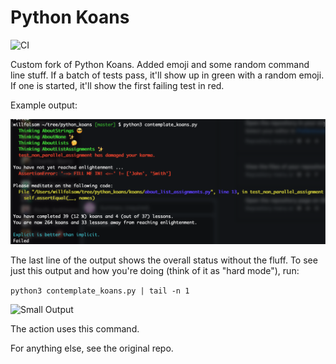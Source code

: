 # Python Koans

![CI](https://github.com/willfolsom/python_koans/actions/workflows/main.yml/badge.svg)

Custom fork of Python Koans. Added emoji and some random command line stuff. If a batch of tests pass, it'll show up in green with a random emoji. If one is started, it'll show the first failing test in red.

Example output:

![Emoji Output](emojiOut.png)

The last line of the output shows the overall status without the fluff. To see just this output and how you're doing (think of it as "hard mode"), run:

```python3 contemplate_koans.py | tail -n 1```

![Small Output](smallOut.png)

The action uses this command.

For anything else, see the original repo.
